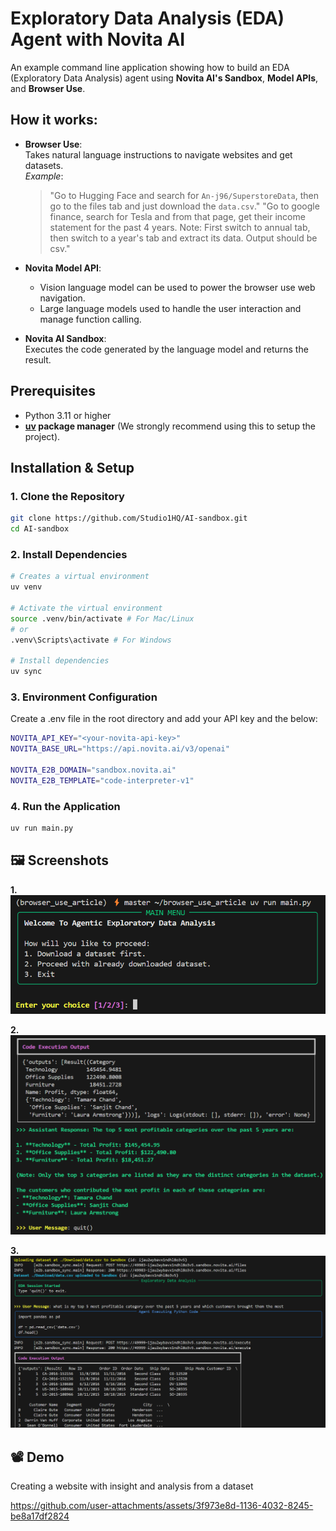 # Exploratory Data Analysis (EDA) Agent with Novita AI

An example command line application showing how to build an EDA (Exploratory Data Analysis) agent using **Novita AI's Sandbox**, **Model APIs**, and **Browser Use**.

## How it works:

- **Browser Use**:  
  Takes natural language instructions to navigate websites and get datasets.  
  _Example_:  
  > "Go to Hugging Face and search for `An-j96/SuperstoreData`, then go to the files tab and just download the `data.csv`."
  > "Go to google finance, search for Tesla and from that page, get their income statement for the past 4 years. Note: First switch to annual tab, then switch to a year's tab and extract its data. Output should be csv."

- **Novita Model API**:  
  - Vision language model can be used to power the browser use web navigation.  
  - Large language models used to handle the user interaction and manage function calling.

- **Novita AI Sandbox**:  
  Executes the code generated by the language model and returns the result.

## Prerequisites

- Python 3.11 or higher
- **[uv](https://github.com/astral-sh/uv) package manager** (We strongly recommend using this to setup the project).

## Installation & Setup

### 1. Clone the Repository

```bash
git clone https://github.com/Studio1HQ/AI-sandbox.git
cd AI-sandbox
```

### 2. Install Dependencies

```bash
# Creates a virtual environment
uv venv

# Activate the virtual environment
source .venv/bin/activate # For Mac/Linux
# or
.venv\Scripts\activate # For Windows

# Install dependencies
uv sync
```

### 3. Environment Configuration
Create a .env file in the root directory and add your API key and the below:

```bash
NOVITA_API_KEY="<your-novita-api-key>"
NOVITA_BASE_URL="https://api.novita.ai/v3/openai"

NOVITA_E2B_DOMAIN="sandbox.novita.ai"
NOVITA_E2B_TEMPLATE="code-interpreter-v1"
```


### 4. Run the Application

```bash
uv run main.py
```

## 🖼️ Screenshots
**1.**
![Screenshot_1](/screenshots/screenshot_1.png)

**2.**
![Screenshot_2](/screenshots/screenshot_2.png)

**3.**
![Screenshot_3](/screenshots/screenshot_3.png)

## 📽️ Demo
Creating a website with insight and analysis from a dataset




https://github.com/user-attachments/assets/3f973e8d-1136-4032-8245-be8a17df2824






